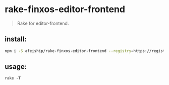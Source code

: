 # rake-finxos-editor-frontend
> Rake for editor-frontend.

## install:
```bash
npm i -S afeiship/rake-finxos-editor-frontend --registry=https://registry.npm.taobao.org
```

## usage:
~~~
rake -T
~~~
